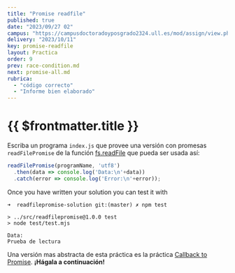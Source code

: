 ```yaml
---
title: "Promise readfile"
published: true
date: "2023/09/27 02"
campus: "https://campusdoctoradoyposgrado2324.ull.es/mod/assign/view.php?id=4064"
delivery: "2023/10/11"
key: promise-readfile
layout: Practica
order: 9
prev: race-condition.md
next: promise-all.md
rubrica:
  - "código correcto"
  - "Informe bien elaborado"
---
```



# {{ $frontmatter.title }}

Escriba un programa `index.js` que provee una versión con promesas  `readFilePromise` de la función [fs.readFile](https://nodejs.org/api/fs.html#fs_fs_readfile_path_options_callback) que pueda ser usada así:

```js
readFilePromise(programName, 'utf8')
  .then(data => console.log('Data:\n'+data))
  .catch(error => console.log('Error:\n'+error));
```

Once you have written your solution you can test it with

```
➜  readfilepromise-solution git:(master) ✗ npm test

> ../src/readfilepromise@1.0.0 test
> node test/test.mjs

Data:
Prueba de lectura
```

Una versión mas abstracta de esta práctica es la práctica [Callback to Promise](/practicas/callback-2-promise.html). **¡Hágala a continuación!**